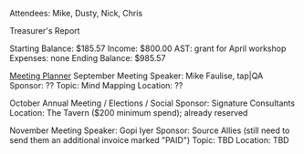 Attendees: Mike, Dusty, Nick, Chris

Treasurer's Report

Starting Balance: $185.57
Income: $800.00
AST: grant for April workshop
Expenses: none
Ending Balance: $985.57

[Meeting Planner](https://docs.google.com/spreadsheets/d/1qY6O5bR5MWBwRZ-iIOG0dUWdoj8bld_chOMgfkDfrik/edit?usp=sharing)
September Meeting
Speaker: Mike Faulise, tap|QA
Sponsor: ??
Topic: Mind Mapping
Location: ??

October Annual Meeting / Elections / Social
Sponsor: Signature Consultants
Location: The Tavern ($200 minimum spend); already reserved

November Meeting
Speaker: Gopi Iyer
Sponsor: Source Allies (still need to send them an additional invoice marked "PAID")
Topic: TBD
Location: TBD
